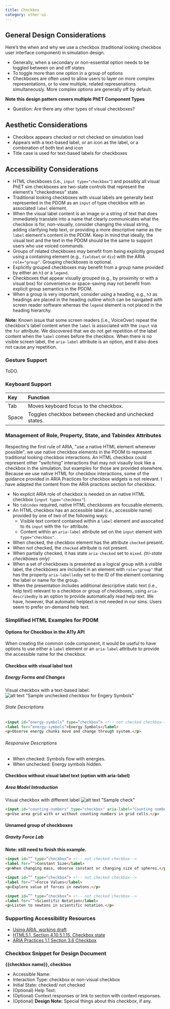 ```yaml
---
title: Checkbox
category: other-ui
---
```


## General Design Considerations

Here’s the when and why we use a checkbox (traditional looking checkbox user interface component) in simulation design.

* Generally, when a secondary or non-essential option needs to be toggled between on and off states
* To toggle more than one option in a group of options
* Checkboxes are often used to allow users to layer on more complex representations, or to view multiple, related
  represenations simultaneously. More complex options are generally off by default.

**Note this design pattern covers multiple PhET Component Types**

* Question: Are there any other types of visual checkboxes?

## Aesthetic Considerations

* Checkbox appears checked or not checked on simulation load
* Appears with a text-based label, or an icon as the label, or a combination of both text and icon
* Title case is used for text-based labels for checkboxes

## Accessibility Considerations

* HTML checkboxes (i.e., `input type="checkbox"`) and possibly all visual PhET sim checkboxes are two-state controls
  that represent the element's "checkedness" state.
* Traditional looking checkboxes with visual labels are generally best represented in the PDOM as an `input` of type
  checkbox with an associated `label` element.
* When the visual label content is an image or a string of text that does immediately translate into a name that clearly
  communicates what the checkbox is for, non-visually, consider changing the visual string, adding clarifying help text,
  or providing a more descriptive name as the `label` element's content in the PDOM. Keep in mind that ideally, the
  visual text and the text in the PDOM should be the same to support users who use voiced commands.
* Groups of related checkboxes may benefit from being explicitly grouped using a containing element (e.g., `fieldset`
  or `div`) with the ARIA `role="group"`. Grouping checkboxes is optional.
* Explicitly grouped checkboxes may benefit from a group name provided by either an `h3` or a `legend`.
* Checkboxes that appear visually grouped (e.g., by proximity or with a visual box) for convenience or space-saving may
  not benefit from explicit group semantics in the PDOM.
* When a group is very important, consider using a heading, e.g., `h3` as headings are placed in the heading outline
  which can be navigated with screen reader software whereas the `legend` element is not placed in the heading
  hierarchy.

**Note:** Known issue that some screen readers (i.e., VoiceOver) repeat the checkbox's label content when the `label` is
associated with the `input` via the `for` attribute. We discovered that we do not get repetition of the label content
when the `label` comes before the checkbox. When there is no visible screen label, the `aria-label` attribute is an
option, and it also does not cause any repetition.

### Gesture Support

ToDO.

### Keyboard Support

| Key   | Function                                               |
|:------|:-------------------------------------------------------|
| Tab   | Moves keyboard focus to the checkbox.                  |
| Space | Toggles checkbox between checked and unchecked states. |

### Management of Role, Property, State, and Tabindex Attributes

Respecting the first rule of ARIA, "use a native HTML element whenever possible", we use native checkbox elements in the
PDOM to represent traditional looking checkbox interactions. An HTML checkbox could represent other "switching"
interactions that may not visaully look like a checkbox in the simulation, but examples for those are provided
elsewhere. Because we use native HTML for checkbox interactions, some of the guidance provided in ARIA Practices for
checkbox widgets is not relevant. I have adapted the content from the ARIA practices section for checkbox.

- No explicit ARIA role of checkbox is needed on an native HTML checkbox (`input type="checkbox"`).
- No `tabindex` required, native HTML checkboxes are focusable elements.
- An HTML checkbox has an accessible label (i.e., accessible name) provided by one of two of the following ways:
  - Visible text content contained within a `label` element and assocaited to its `input` with the `for` attribute.
  - Content within an `aria-label` attribute set on the `input` element with `type="checkbox"`.
- When checked, the checkbox element has the attribute `checked` present.
- When not checked, the `checked` attribute is not present.
- When partially checked, it has state `aria-checked` set to `mixed`. *(tri-state checkboxes only)*
- When a set of checkboxes is presented as a logical group with a visible label, the checkboxes are included in an
  element with `role="group"` that has the property `aria-labelledby` set to the ID of the element containing the label
  or name for the group.
- When the presentation includes additional descriptive static text (i.e., help text) relevant to a checkbox or group of
  checkboxes, using `aria-describedby` is an option to provide automatically read help text. We have, however, that
  automatic helptext is not needed in our sims. Users seem to prefer on-demand help text.

### Simplified HTML Examples for PDOM

#### Options for Checkbox in the A11y API

When creating the common code component, it would be useful to have options to use either a `label` element or
an `aria-label` attribute to provide the accessible name for the checkbox.

#### Checkbox with visual label text

##### Energy Forms and Changes

Visual checkbox with a text-based label:
![alt text "Sample unchecked checkbox for Engery Symbols"](images/efac-checkbox-energy-symbols.png "Energy Symbols, checkbox checked")

###### State Descriptions

```html
<input id=”energy-symbols” type=”checkbox”> <!-- not checked checkbox-->
<label for=”energy-symbols”>Energy Symbols</label>
<p>Observe energy chunks move and change through system.</p>
```

###### Responsive Descriptions

* When checked: Symbols flow with energies.
* When unchecked: Energy symbols hidden.

#### Checkbox without visual label text (option with aria-label)

##### Area Model Introduction

Visual checkbox with different label
![alt text "Sample check"](images/ami-checkbox-123.png "Numeric Checkbox")

```html
<input id="counting-numbers" type="checkbox" aria-label="Counting numbers">
<p>Use area grid with or without counting numbers in grid cells.</p>
```

#### Unnamed group of checkboxes

##### Gravity Force Lab

**Note: still need to finish this example.**

```html
<input id=”” type=”checkbox”> <!-- not checked checkbox-->
<label for=””>Constant Size</label>
<p>When changing mass, observe constant or changing size of spheres.</p>

<input id=”” type=”checkbox”> <!-- not checked checkbox-->
<label for=””>Force Values</label>
<p>Explore value of forces in newtons.</p>

<input id=”” type=”checkbox”> <!-- not checked checkbox-->
<label for=””>Scientific Notation</label>
<p>Listen to newtons in scientific notation.</p>
```

### Supporting Accessibility Resources

* [Using ARIA, working draft](https://www.w3.org/TR/using-aria/)
* [HTML5.1, Section 4.10.5.1.15. Checkbox state](https://www.w3.org/TR/html51/sec-forms.html#checkbox-state-typecheckbox)
* [ARIA Practices 1.1 Section 3.6 Checkbox](https://www.w3.org/TR/wai-aria-practices/)

### Checkbox Snippet for Design Document

**{{checkbox name}}, checkbox**

- Accessible Name:
- Interaction Type: checkbox or non-visual checkbox
- Initial State: checked/ not checked
- (Optional) Help Text:
- (Optional) Context responses or link to section with context responses.
- (Optional) **Design Note:** Special things about this checkbox, if any. 

